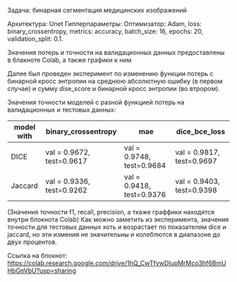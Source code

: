 Задача: бинарная сегментация медицинских изображений

Архитектура: Unet Гипперпараметры:
Оптимизатор: Adam,
loss: binary_crossentropy,
metrics: accuracy,
batch_size: 16,
epochs: 20,
validation_split: 0.1.

Значения потерь и точности на валидационных данных предоставлены в блакноте Colab, а также графики к ним

Далее был проведен эксперимент по изменению функции потерь с бинарной кросс энтропии на среднюю абсолютную ошибку  (в первом случае) и сумму dise_score и бинарной кросс энтропии (во втрором).

Значения точности моделей с разной функцией потерь на валидационных и тестовых данных:

| model with | binary_crossentropy | mae | dice_bce_loss |
| ---------- | ------------------- | --- | ------------- |
| DICE | val = 0.9672, test=0.9617 | val = 0.9748, test=0.9684 | val = 0.9817, test=0.9697 |
| Jaccard | val = 0.9336, test=0.9262 | val = 0.9418, test=0.9376 | val = 0.9403, test=0.9398 |

 (Значения точности f1, recall, precision, а ткаже граффики находятся внутри блокнота Colab)
 Как можно заметить из эксперимента, значения точности для тестовых данных хоть и возрастает по показателям dice и jaccard,
 но эти измения не значительны и колеблются в диапазоне до двух процентов.

 Ссылка на блокнот: https://colab.research.google.com/drive/1hQ_CwTfvwDIupMrMco3hf6BmUHbGnVbU?usp=sharing 
 
